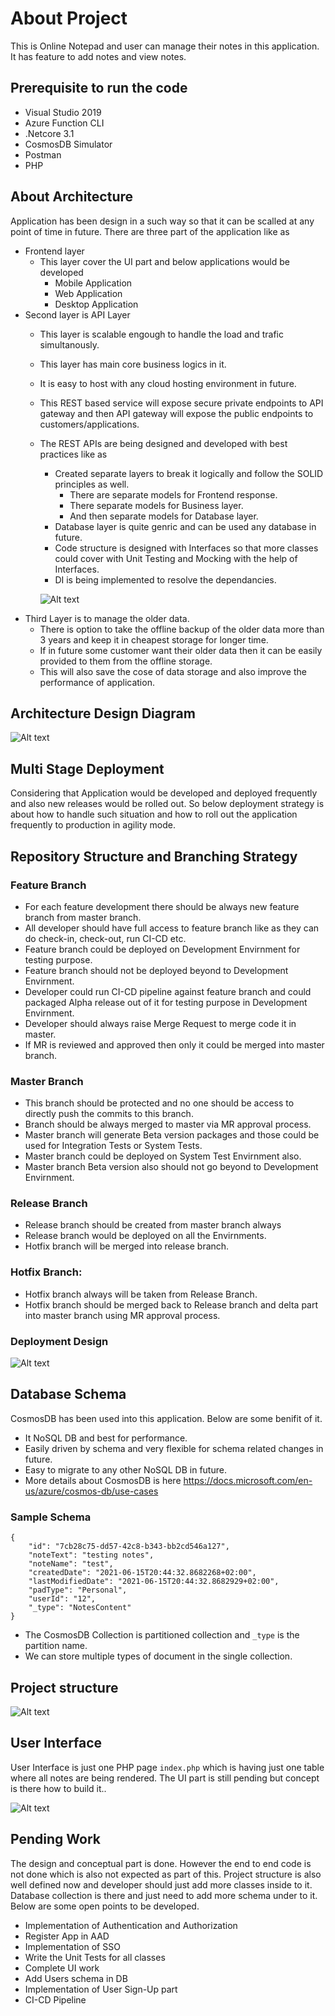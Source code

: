 # About Project
This is Online Notepad and user can manage their notes in this application. It has feature to add notes and view notes.

## Prerequisite to run the code
- Visual Studio 2019
- Azure Function CLI
- .Netcore 3.1
- CosmosDB Simulator
- Postman
- PHP



## About Architecture
Application has been design in a such way so that it can be scalled at any point of time in future. 
There are three part of the application like as 
- Frontend layer
    - This layer cover the UI part and below applications would be developed
        - Mobile Application
        - Web Application 
        - Desktop Application 
- Second layer is API Layer
    - This layer is scalable engough to handle the load and trafic simultanously. 
    - This layer has main core business logics in it.
    - It is easy to host with any cloud hosting environment in future.
    - This REST based service will expose secure private endpoints to API gateway and then API gateway will expose the public endpoints to customers/applications.
    - The REST APIs are being designed and developed with best practices like as
        - Created separate layers to break it logically and follow the SOLID principles as well.
            - There are separate models for Frontend response.
            - There separate models for Business layer.
            - And then separate models for Database layer.
        - Database layer is quite genric and can be used any database in future. 
        - Code structure is designed with Interfaces so that more classes could cover with Unit Testing and Mocking with the help of Interfaces.
        - DI is being implemented to resolve the dependancies.     

        ![Alt text](docs/restapidesign.jpg?raw=true "REST API Design")   
- Third Layer is to manage the older data.
    - There is option to take the offline backup of the older data more than 3 years and keep it in cheapest storage for longer time.
    - If in future some customer want their older data then it can be easily provided to them from the offline storage.
    - This will also save the cose of data storage and also improve the performance of application.
## Architecture Design Diagram 

![Alt text](docs/design.jpg?raw=true "Architecture Design")

## Multi Stage Deployment
Considering that Application would be developed and deployed frequently and also new releases would be rolled out. So below deployment strategy is about how to handle such situation and how to roll out the application frequently to production in agility mode.

## Repository Structure and Branching Strategy 

### Feature Branch
- For each feature development there should be always new feature branch from master branch. 
- All developer should have full access to feature branch like as they can do check-in, check-out, run CI-CD etc.
- Feature branch could be deployed on Development Envirnment for testing purpose. 
- Feature branch should not be deployed beyond to Development Envirnment. 
- Developer could run CI-CD pipeline against feature branch and could packaged Alpha release out of it for testing purpose in Development Envirnment.
- Developer should always raise Merge Request to merge code it in master. 
- If MR is reviewed and approved then only it could be merged into master branch.

### Master Branch
- This branch should be protected and no one should be access to directly push the commits to this branch.
- Branch should be always merged to master via MR approval process.
- Master branch will generate Beta version packages and those could be used for Integration Tests or System Tests.
- Master branch could be deployed on System Test Envirnment also.
- Master branch Beta version also should not go beyond to Development Envirnment.

### Release Branch
- Release branch should be created from master branch always
- Release branch would be deployed on all the Envirnments.
- Hotfix branch will be merged into release branch.

### Hotfix Branch:
- Hotfix branch always will be taken from Release Branch.
- Hotfix branch should be merged back to Release branch and delta part into master branch using MR approval process.

### Deployment Design
![Alt text](docs/deployment.jpg?raw=true "Deployment Design")

## Database Schema
CosmosDB has been used into this application. Below are some benifit of it.
- It NoSQL DB and best for performance.
- Easily driven by schema and very flexible for schema related changes in future.
- Easy to migrate to any other NoSQL DB in future.
- More details about CosmosDB is here https://docs.microsoft.com/en-us/azure/cosmos-db/use-cases 

### Sample Schema
```
{
    "id": "7cb28c75-dd57-42c8-b343-bb2cd546a127",
    "noteText": "testing notes",
    "noteName": "test",
    "createdDate": "2021-06-15T20:44:32.8682268+02:00",
    "lastModifiedDate": "2021-06-15T20:44:32.8682929+02:00",
    "padType": "Personal",
    "userId": "12",
    "_type": "NotesContent"
}
```
- The CosmosDB Collection is partitioned collection and `_type` is the partition name.
- We can store multiple types of document in the single collection.

## Project structure

![Alt text](docs/codestructure.jpg?raw=true "Code Structure")

## User Interface
User Interface is just one PHP page `index.php` which is having just one table where all notes are being rendered. The UI part is still pending but concept is there how to build it.. 

![Alt text](docs/ui.jpg?raw=true "UI")

## Pending Work
The design and conceptual part is done. However the end to end code is not done which is also not expected as part of this. Project structure is also well defined now and developer should just add more classes inside to it. 
Database collection is there and just need to add more schema under to it. Below are some open points to be developed.
- Implementation of Authentication and Authorization
- Register App in AAD
- Implementation of SSO
- Write the Unit Tests for all classes
- Complete UI work
- Add Users schema in DB
- Implementation of User Sign-Up part 
- CI-CD Pipeline